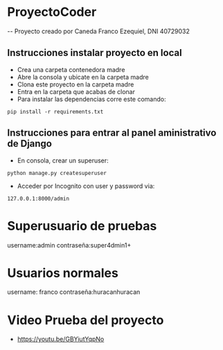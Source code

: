 # ProyectoCoder

-- Proyecto creado por Caneda Franco Ezequiel, DNI 40729032

## Instrucciones instalar proyecto en local
+ Crea una carpeta contenedora madre
+ Abre la consola y ubicate en la carpeta madre
+ Clona este proyecto en la carpeta madre
+ Entra en la carpeta que acabas de clonar
+ Para instalar las dependencias corre este comando:

```
pip install -r requirements.txt
```

## Instrucciones para entrar al panel aministrativo de Django
+ En consola, crear un superuser:
```
python manage.py createsuperuser
```
+ Acceder por Incognito con user y password via:
```
127.0.0.1:8000/admin
```

# Superusuario de pruebas
username:admin
contraseña:super4dmin1+


# Usuarios normales
username: franco
contraseña:huracanhuracan

# Video Prueba del proyecto
+ https://youtu.be/GBYiutYqpNo
